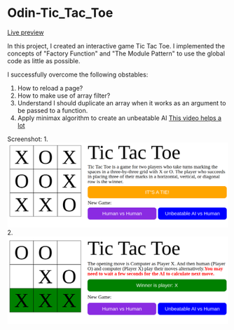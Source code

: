 # Odin-Tic_Tac_Toe

[Live preview](https://maxim55069633.github.io/9.odin_Tic_Tac_Toe/)

In this project, I created an interactive game Tic Tac Toe. I implemented the concepts of "Factory Function" and "The Module Pattern" to use the global code as little as possible. 

I successfully overcome the following obstables:
1. How to reload a page?
2. How to make use of array filter?
3. Understand I should duplicate an array when it works as an argument to be passed to a function.
4. Apply minimax algorithm to create an unbeatable AI [This video helps a lot](https://www.youtube.com/watch?v=P2TcQ3h0ipQ)

Screenshot:
1. 
![Human Player vs. Human Player](./images/human_vs_human.png)
2. 
![Human Plyayer vs. Unbeatable AI](./images/unbeatable_AI.png)


